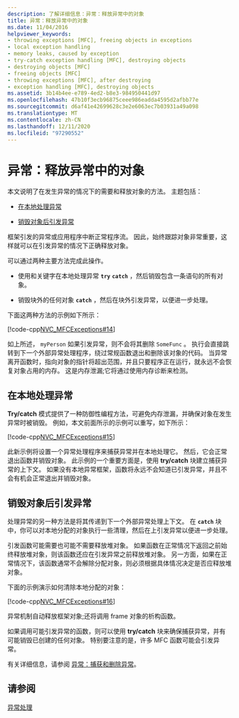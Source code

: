 ```yaml
---
description: 了解详细信息：异常：释放异常中的对象
title: 异常：释放异常中的对象
ms.date: 11/04/2016
helpviewer_keywords:
- throwing exceptions [MFC], freeing objects in exceptions
- local exception handling
- memory leaks, caused by exception
- try-catch exception handling [MFC], destroying objects
- destroying objects [MFC]
- freeing objects [MFC]
- throwing exceptions [MFC], after destroying
- exception handling [MFC], destroying objects
ms.assetid: 3b14b4ee-e789-4ed2-b8e3-984950441d97
ms.openlocfilehash: 47b10f3ecb96875ceee986eadda4595d2afbb77e
ms.sourcegitcommit: d6af41e42699628c3e2e6063ec7b03931a49a098
ms.translationtype: MT
ms.contentlocale: zh-CN
ms.lasthandoff: 12/11/2020
ms.locfileid: "97290552"
---
```

# <a name="exceptions-freeing-objects-in-exceptions"></a>异常：释放异常中的对象

本文说明了在发生异常的情况下的需要和释放对象的方法。 主题包括：

- [在本地处理异常](#_core_handling_the_exception_locally)

- [销毁对象后引发异常](#_core_throwing_exceptions_after_destroying_objects)

框架引发的异常或应用程序中断正常程序流。 因此，始终跟踪对象非常重要，这样就可以在引发异常的情况下正确释放对象。

可以通过两种主要方法完成此操作。

- 使用和关键字在本地处理异常 **`try`** **`catch`** ，然后销毁包含一条语句的所有对象。

- 销毁块外的任何对象 **`catch`** ，然后在块外引发异常，以便进一步处理。

下面这两种方法的示例如下所示：

[!code-cpp[NVC_MFCExceptions#14](codesnippet/cpp/exceptions-freeing-objects-in-exceptions_1.cpp)]

如上所述， `myPerson` 如果引发异常，则不会将其删除 `SomeFunc` 。 执行会直接跳转到下一个外部异常处理程序，绕过常规函数退出和删除该对象的代码。 当异常离开函数时，指向对象的指针将超出范围，并且只要程序正在运行，就永远不会恢复对象占用的内存。 这是内存泄漏;它将通过使用内存诊断来检测。

## <a name="handling-the-exception-locally"></a><a name="_core_handling_the_exception_locally"></a> 在本地处理异常

**Try/catch** 模式提供了一种防御性编程方法，可避免内存泄漏，并确保对象在发生异常时被销毁。 例如，本文前面所示的示例可以重写，如下所示：

[!code-cpp[NVC_MFCExceptions#15](codesnippet/cpp/exceptions-freeing-objects-in-exceptions_2.cpp)]

此新示例将设置一个异常处理程序来捕获异常并在本地处理它。 然后，它会正常退出函数并销毁对象。 此示例的一个重要方面是，使用 **try/catch** 块建立捕获异常的上下文。 如果没有本地异常框架，函数将永远不会知道已引发异常，并且不会有机会正常退出并销毁对象。

## <a name="throwing-exceptions-after-destroying-objects"></a><a name="_core_throwing_exceptions_after_destroying_objects"></a> 销毁对象后引发异常

处理异常的另一种方法是将其传递到下一个外部异常处理上下文。 在 **`catch`** 块中，你可以对本地分配的对象执行一些清理，然后在上引发异常以便进一步处理。

引发函数可能需要也可能不需要释放堆对象。 如果函数在正常情况下返回之前始终释放堆对象，则该函数还应在引发异常之前释放堆对象。 另一方面，如果在正常情况下，该函数通常不会解除分配对象，则必须根据具体情况决定是否应释放堆对象。

下面的示例演示如何清除本地分配的对象：

[!code-cpp[NVC_MFCExceptions#16](codesnippet/cpp/exceptions-freeing-objects-in-exceptions_3.cpp)]

异常机制自动释放框架对象;还将调用 frame 对象的析构函数。

如果调用可能引发异常的函数，则可以使用 **try/catch** 块来确保捕获异常，并有可能销毁已创建的任何对象。 特别要注意的是，许多 MFC 函数可能会引发异常。

有关详细信息，请参阅 [异常：捕获和删除异常](exceptions-catching-and-deleting-exceptions.md)。

## <a name="see-also"></a>请参阅

[异常处理](exception-handling-in-mfc.md)
